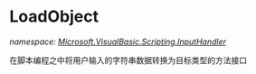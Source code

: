 ﻿# LoadObject
_namespace: [Microsoft.VisualBasic.Scripting.InputHandler](./index.md)_

在脚本编程之中将用户输入的字符串数据转换为目标类型的方法接口




